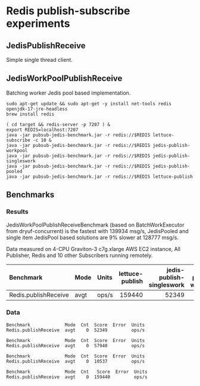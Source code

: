 # Redis publish-subscribe experiments

## JedisPublishReceive

Simple single thread client.

## JedisWorkPoolPublishReceive

Batching worker Jedis pool based implementation.

```
sudo apt-get update && sudo apt-get -y install net-tools redis openjdk-17-jre-headless
brew install redis
```

```
( cd target && redis-server -p 7207 ) &
export REDIS=localhost:7207
java -jar pubsub-jedis-benchmark.jar -r redis://$REDIS lettuce-subscribe -c 10 &
java -jar pubsub-jedis-benchmark.jar -r redis://$REDIS jedis-publish-workpool
java -jar pubsub-jedis-benchmark.jar -r redis://$REDIS jedis-publish-singleswork
java -jar pubsub-jedis-benchmark.jar -r redis://$REDIS jedis-publish-pooled
java -jar pubsub-jedis-benchmark.jar -r redis://$REDIS lettuce-publish
```

## Benchmarks

### Results

JedisWorkPoolPublishReceiveBenchmark (based on BatchWorkExecutor from dryuf-concurrent) is the fastest with 139934 msg/s,
JedisPooled and single item JedisPool based solutions are 9% slower at 128777 msg/s.

Data measured on 4-CPU Graviton-3 c7g.xlarge AWS EC2 instance, All Publisher, Redis and 10 other Subscribers running remotely.

<!--- benchmark:table:publishreceive:order=lettuce-publish&compare=lettuce-publish: --->

|Benchmark           |Mode|Units|lettuce-publish|jedis-publish-singleswork|jedis-publish-workpool|jedis-publish-pooled|lettuce-publish%|jedis-publish-singleswork%|jedis-publish-workpool%|jedis-publish-pooled%|
|:-------------------|:---|:----|--------------:|------------------------:|---------------------:|-------------------:|---------------:|-------------------------:|----------------------:|--------------------:|
|Redis.publishReceive|avgt|ops/s|         159440|                    52349|                 57940|               10537|              +0|                       -67|                    -63|                  -93|

### Data

<!--- benchmark:data:publishreceive:jedis-publish-singleswork:: --->

```
Benchmark             Mode  Cnt  Score  Error  Units
Redis.publishReceive  avgt    0  52349         ops/s
```

<!--- benchmark:data:publishreceive:jedis-publish-workpool:: --->

```
Benchmark             Mode  Cnt  Score  Error  Units
Redis.publishReceive  avgt    0  57940         ops/s
```

<!--- benchmark:data:publishreceive:jedis-publish-pooled:: --->

```
Benchmark             Mode  Cnt  Score  Error  Units
Redis.publishReceive  avgt    0  10537         ops/s
```

<!--- benchmark:data:publishreceive:lettuce-publish:: --->

```
Benchmark             Mode  Cnt   Score  Error  Units
Redis.publishReceive  avgt    0  159440         ops/s
```

